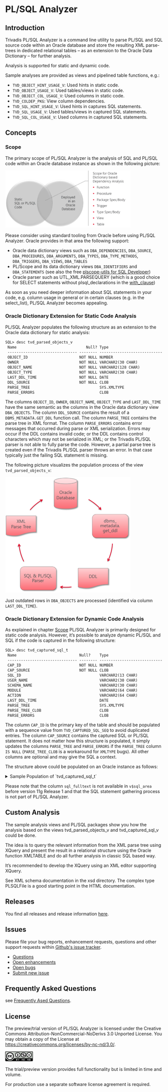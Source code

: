 # PL/SQL Analyzer

## Introduction

Trivadis PL/SQL Analyzer is a command line utility to parse PL/SQL and SQL source code within an Oracle database and store the resulting XML parse-trees in dedicated relational tables – as an extension to the Oracle Data Dictionary – for further analysis.

Analysis is supported for static and dynamic code.

Sample analyses are provided as views and pipelined table functions, e.g.:

- `TVD_OBJECT_HINT_USAGE_V`: Used hints in static code.
- `TVD_OBJECT_USAGE_V`: Used tables/views in static code.
- `TVD_OBJECT_COL_USAGE_V`: Used columns in static code.
- `TVD_COLDEP_PKG`: View column dependencies.
- `TVD_SQL_HINT_USAGE_V`: Used hints in captures SQL statements.
- `TVD_SQL_USAGE_V`: Used tables/views in captured SQL statements.
- `TVD_SQL_COL_USAGE_V`: Used columns in captured SQL statements.

## Concepts

### Scope

The primary scope of PL/SQL Analyzer is the analysis of SQL and PL/SQL code within an Oracle database instance as shown in the following picture:

<img alt="Scope" src="images/tvdca_scope.png" width="400">

Please consider using standard tooling from Oracle before using PL/SQL Analyzer. Oracle provides in that area the following support:

- Oracle data dictionary views such as `DBA_DEPENDENCIES`, `DBA_SOURCE`, `DBA_PROCEDURES`, `DBA_ARGUMENTS`, `DBA_TYPES`, `DBA_TYPE_METHODS`, `DBA_TRIGGERS`, `DBA_VIEWS`, `DBA_TABLES`
- PL/Scope and its data dictionary views `DBA_IDENTIFIERS` and `DBA_STATEMENTS` (see also the free [plscope-utils for SQL Developer](https://www.salvis.com/blog/plscope-utils-for-sql-developer/))
- Oracle parser such as UTL_XML.PARSEQUERY (which is a good choice for SELECT statements without plsql_declarations in the [with_clause](http://docs.oracle.com/database/122/SQLRF/SELECT.htm#GUID-CFA006CA-6FF1-4972-821E-6996142A51C6__BABFAFID))

As soon as you need deeper information about SQL statements in your code, e.g. column usage in general or in certain clauses (e.g. in the select_list), PL/SQL Analyzer becomes appealing.

### Oracle Dictionary Extension for Static Code Analysis

PL/SQL Analyzer populates the following structure as an extension to the Oracle data dictionary for static analysis:

```
SQL> desc tvd_parsed_objects_v
 Name                               Null? Type
 ------------------------------- -------- ----------------------------
 OBJECT_ID                       NOT NULL NUMBER
 OWNER                           NOT NULL VARCHAR2(30 CHAR)
 OBJECT_NAME                     NOT NULL VARCHAR2(128 CHAR)
 OBJECT_TYPE                     NOT NULL VARCHAR2(30 CHAR)
 LAST_DDL_TIME                   NOT NULL DATE
 DDL_SOURCE                      NOT NULL CLOB
 PARSE_TREE                               SYS.XMLTYPE
 PARSE_ERRORS                             CLOB
```

The columns `OBJECT_ID`, `OWNER`, `OBJECT_NAME`, `OBJECT_TYPE` and `LAST_DDL_TIME` have the same semantic as the columns in the Oracle data dictionary view `DBA_OBJECTS`. The column `DDL_SOURCE` contains the result of a `DBMS_METADATA.GET_DDL` function call. The column `PARSE_TREE` contains the parse tree in XML format. The column `PARSE_ERRORS` contains error messages that occurred during parse or XML serialization. Errors may occur if the DDL contains invalid code; or the DDL contains control characters which may not be serialized in XML; or the Trivadis PL/SQL parser is not able to fully parse the code. However, a partial parse tree is created even if the Trivadis PL/SQL parser throws an error. In that case typically just the failing SQL statement is missing.

The following picture visualizes the population process of the view `tvd_parsed_objects_v`:

<img alt="Parsed Objects" src="images/tvdca_parsed_objects.png" width="400">

Just outdated rows in `DBA_OBJECTS` are processed (identified via column `LAST_DDL_TIME`).

### Oracle Dictionary Extension for Dynamic Code Analysis

As explained in chapter [Scope](#scope) PL/SQL Analyzer is primarily designed for static code analysis. However, it’s possible to analyze dynamic PL/SQL and SQL if the code is captured in the following structure:

```
SQL> desc tvd_captured_sql_t
 Name                            Null?    Type
 ------------------------------- -------- ----------------------------
 CAP_ID                          NOT NULL NUMBER
 CAP_SOURCE                      NOT NULL CLOB
 SQL_ID                                   VARCHAR2(13 CHAR)
 USER_NAME                                VARCHAR2(30 CHAR)
 SCHEMA_NAME                              VARCHAR2(30 CHAR)
 MODULE                                   VARCHAR2(64 CHAR)
 ACTION                                   VARCHAR2(64 CHAR)
 LAST_DDL_TIME                            DATE
 PARSE_TREE                               SYS.XMLTYPE
 PARSE_TREE_CLOB                          CLOB
 PARSE_ERRORS                             CLOB
```

The column `CAP_ID` is the primary key of the table and should be populated with a sequence value from `TVD_CAPTURED_SQL_SEQ` to avoid duplicated entries. The column `CAP_SOURCE` contains the captured SQL or PL/SQL statement. It does not matter how this structure is populated, it simply updates the columns `PARSE_TREE` and `PARSE_ERRORS` if the `PARSE_TREE` column `IS NULL` (`PARSE_TREE_CLOB` is a workaround for `XMLTYPE` bugs). All other columns are optional and may give the SQL a context.

The structure above could be populated on an Oracle instance as follows:

<details>
<summary>Sample Population of `tvd_captured_sql_t`</summary>
<p>
```sql
MERGE INTO tvd_captured_sql_t t
USING (SELECT a.sql_id,
              a.sql_fulltext        AS cap_source,
              u.username            AS user_name,
              a.parsing_schema_name AS schema_name,
              a.module,
              a.action,
              a.last_load_time
         FROM v$sqlarea a
        INNER JOIN all_users u
           ON a.parsing_user_id = u.user_id
        WHERE a.parsing_schema_name NOT IN
              ('ANONYMOUS',
               'APEX_PUBLIC_USER',
               'CTXSYS',
               'DBSNMP',
               'DIP',
               'EXFSYS',
               'FLOWS_FILES',
               'GSMADMIN_INTERNAL',
               'LBACSYS',
               'MDDATA',
               'MDSYS',
               'MGMT_VIEW',
               'OLAPSYS',
               'ORACLE_OCM',
               'ORDDATA',
               'ORDPLUGINS',
               'ORDSYS',
               'OUTLN',
               'OWBSYS',
               'SI_INFORMTN_SCHEMA',
               'SPATIAL_CSW_ADMIN_USR',
               'SPATIAL_WFS_ADMIN_USR',
               'SYS',
               'SYSMAN',
               'SYSTEM',
               'WKPROXY',
               'WKSYS',
               'WK_TEST',
               'WMSYS',
               'XDB',
               'XS$NULL')) s
ON (s.sql_id = t.sql_id)
WHEN MATCHED THEN
   UPDATE
      SET t.last_load_time = s.last_load_time
    WHERE t.last_load_time < s.last_load_time
WHEN NOT MATCHED THEN
   INSERT
      (t.cap_id,
       t.cap_source,
       t.sql_id,
       t.user_name,
       t.schema_name,
       t.module,
       t.action,
       t.last_load_time)
   VALUES
      (tvd_captured_sql_seq.nextval,
       s.cap_source,
       s.sql_id,
       s.user_name,
       s.schema_name,
       s.module,
       s.action,
       s.last_load_time)
```
</p>
</details>

Please note that the column `sql_fulltext` is not available in `v$sql_area` before version 11g Release 1 and that the SQL statement gathering process is not part of PL/SQL Analyzer.

## Custom Analysis

The sample analysis views and PL/SQL packages show you how the analysis based on the views tvd_parsed_objects_v and tvd_captured_sql_v could be done.

The idea is to query the relevant information from the XML parse tree using XQuery and present the result in a relational structure using the Oracle function XMLTABLE and do all further analysis in classic SQL based way.

It’s recommended to develop the XQuery using an XML editor supporting XQuery.

See XML schema documentation in the xsd directory. The complex type PLSQLFile is a good starting point in the HTML documentation.

## Releases

You find all releases and release information [here](https://github.com/Trivadis/plsql-analyzer/releases).

## Issues
Please file your bug reports, enhancement requests, questions and other support requests within [Github's issue tracker](https://help.github.com/articles/about-issues/).

* [Questions](https://github.com/trivadis/plsql-analyzer/issues?q=is%3Aissue+label%3Aquestion)
* [Open enhancements](https://github.com/trivadis/plsql-analyzer/issues?q=is%3Aopen+is%3Aissue+label%3Aenhancement)
* [Open bugs](https://github.com/trivadis/plsql-analyzer/issues?q=is%3Aopen+is%3Aissue+label%3Abug)
* [Submit new issue](https://github.com/trivadis/plsql-analyzer/issues/new)

## Frequently Asked Questions

see [Frequently Ased Questions](FAQ.md).

## License

The preview/trial version of PL/SQL Analyzer is licensed under the Creative Commons Attribution-NonCommercial-NoDerivs 3.0 Unported License. You may obtain a copy of the License at https://creativecommons.org/licenses/by-nc-nd/3.0/.

![CC-BY_NC-ND](images/CC-BY-NC-ND.png)

The trial/preview version provides full functionality but is limited in time and volume.

For production use a separate software license agreement is required.
